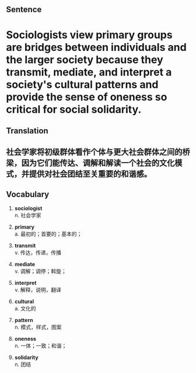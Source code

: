 ## Sentence

<h1>Sociologists view primary groups are bridges between individuals and the larger society because they transmit, mediate, and interpret a society's cultural patterns and provide the sense of oneness so critical for social solidarity.</h1>

## Translation

<h2>社会学家将初级群体看作个体与更大社会群体之间的桥梁，因为它们能传达、调解和解读一个社会的文化模式，并提供对社会团结至关重要的和谐感。</h2>

## Vocabulary   

1. **sociologist**      
n. 社会学家       

2. **primary**       
a. 最初的；首要的；基本的；        

3. **transmit**       
v. 传达，传递，传播         

4. **mediate**         
v. 调解；调停；斡旋；        

5. **interpret**         
v. 解释，说明，翻译        

6. **cultural**        
a. 文化的          

7. **pattern**           
n. 模式，样式，图案         

8. **oneness**           
n. 一体；一致；和谐；         

9. **solidarity**         
n. 团结          
